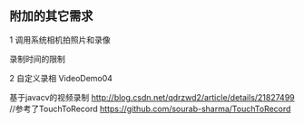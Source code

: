 ## 附加的其它需求
1 调用系统相机拍照片和录像

录制时间的限制

2 自定义录相
VideoDemo04

基于javacv的视频录制
http://blog.csdn.net/qdrzwd2/article/details/21827499
	//参考了TouchToRecord https://github.com/sourab-sharma/TouchToRecord